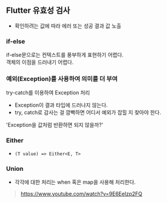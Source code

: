 
## Flutter 유효성 검사

- 확인하려는 값에 따라 에러 또는 성공 결과 값 노출

### if-else
if-else문으로는 컨텍스트를 풍부하게 표현하기 어렵다.<br />
객체의 이점을 드러내기 어렵다.

### 예외(Exception)를 사용하여 의미를 더 부여
try-catch를 이용하여 Exception 처리

- Exception이 결과 타입에 드러나지 않는다.
- try, catch로 감사는 걸 깜빡하면 어디서 예외가 잡힐 지 찾아야 한다.

'Exception을 값처럼 반환하면 되지 않을까?'

### Either
- ```(T value) => Either<E, T>```

### Union
- 각각에 대한 처리는 when 혹은 map을 사용해 처리한다.

> https://www.youtube.com/watch?v=9E6EeIzp2FQ